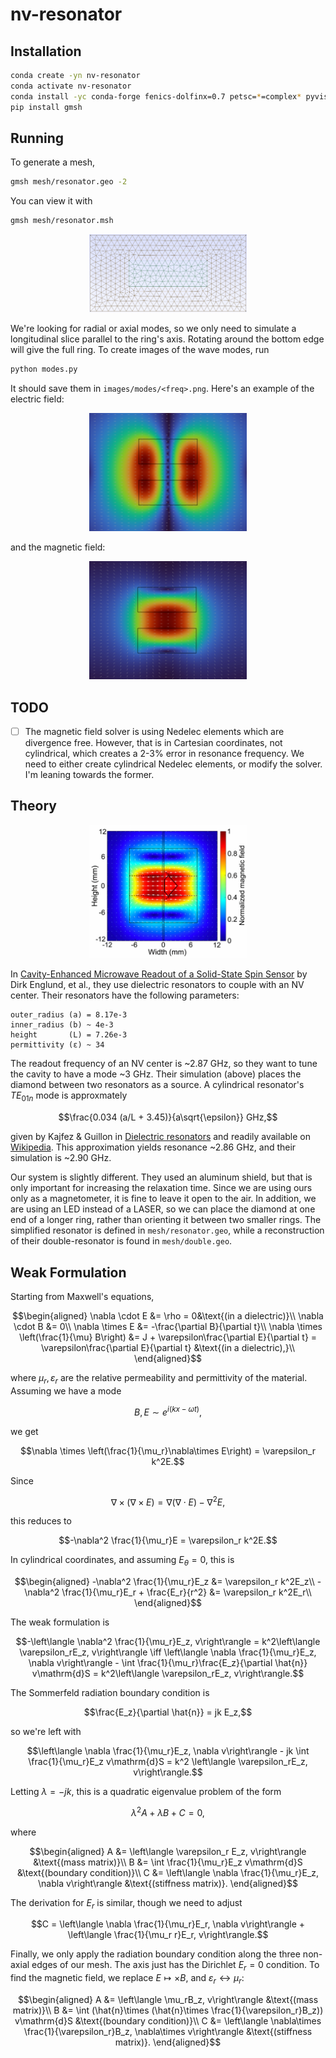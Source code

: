 # nv-resonator

## Installation

```bash
conda create -yn nv-resonator
conda activate nv-resonator
conda install -yc conda-forge fenics-dolfinx=0.7 petsc=*=complex* pyvista libstdcxx-ng gmsh scipy
pip install gmsh
```

## Running

To generate a mesh,

```bash
gmsh mesh/resonator.geo -2
```

You can view it with

```bash
gmsh mesh/resonator.msh
```

<div style="text-align: center">
    <img src="images/mesh.png" alt="Ring Mesh" width="50%"/>
</div>

We're looking for radial or axial modes, so we only need to simulate a longitudinal slice parallel to the ring's axis. Rotating around the bottom edge will give the full ring. To create images of the wave modes, run

```bash
python modes.py
```

It should save them in `images/modes/<freq>.png`. Here's an example of the electric field:

<div style="text-align: center">
    <img src="images/electric_mode.png" alt="Electric Field Mode" width="50%"/>
</div>

and the magnetic field:

<div style="text-align: center">
    <img src="images/magnetic_mode.png" alt="Magnetic Field Mode" width="50%"/>
</div>

## TODO

- [ ] The magnetic field solver is using Nedelec elements which are divergence free. However, that is in Cartesian coordinates, not cylindrical, which creates a 2-3\% error in resonance frequency. We need to either create cylindrical Nedelec elements, or modify the solver. I'm leaning towards the former.

## Theory

<div style="text-align: center">
    <img src="images/paper_simulation.png" alt="Paper Simulation" width="50%"/>
</div>

In [Cavity-Enhanced Microwave Readout of a Solid-State Spin Sensor](https://www.nature.com/articles/s41467-021-21256-7) by Dirk Englund, et al., they use dielectric resonators to couple with an NV center. Their resonators have the following parameters:

```
outer_radius (a) = 8.17e-3
inner_radius (b) ~ 4e-3
height       (L) = 7.26e-3
permittivity (ε) ~ 34
```

The readout frequency of an NV center is ~2.87 GHz, so they want to tune the cavity to have a mode ~3 GHz. Their simulation (above) places the diamond between two resonators as a source. A cylindrical resonator's $TE_{01n}$ mode is approxmately

$$\frac{0.034 (a/L + 3.45)}{a\sqrt{\epsilon}} GHz,$$

given by Kajfez & Guillon in [Dielectric resonators](https://search.worldcat.org/en/title/927557286) and readily available on [Wikipedia](https://en.wikipedia.org/wiki/Dielectric_resonator#Theory_of_operation). This approximation yields resonance ~2.86 GHz, and their simulation is ~2.90 GHz.

Our system is slightly different. They used an aluminum shield, but that is only important for increasing the relaxation time. Since we are using ours only as a magnetometer, it is fine to leave it open to the air. In addition, we are using an LED instead of a LASER, so we can place the diamond at one end of a longer ring, rather than orienting it between two smaller rings. The simplified resonator is defined in `mesh/resonator.geo`, while a reconstruction of their double-resonator is found in `mesh/double.geo`.

## Weak Formulation

Starting from Maxwell's equations,

$$\begin{aligned}
\nabla \cdot E &= \rho = 0&\text{(in a dielectric)}\\
\nabla \cdot B &= 0\\
\nabla \times E &= -\frac{\partial B}{\partial t}\\
\nabla \times \left(\frac{1}{\mu} B\right) &= J + \varepsilon\frac{\partial E}{\partial t} = \varepsilon\frac{\partial E}{\partial t} &\text{(in a dielectric),}\\
\end{aligned}$$

where $\mu_r, \varepsilon_r$ are the relative permeability and permittivity of the material. Assuming we have a mode

$$B, E\sim e^{i(kx - \omega t)},$$

we get

$$\nabla \times \left(\frac{1}{\mu_r}\nabla\times E\right) = \varepsilon_r k^2E.$$

Since

$$\nabla \times (\nabla\times E) = \nabla(\nabla\cdot E) - \nabla^2 E,$$

this reduces to

$$-\nabla^2 \frac{1}{\mu_r}E = \varepsilon_r k^2E.$$

In cylindrical coordinates, and assuming $E_\theta = 0$, this is

$$\begin{aligned}
-\nabla^2 \frac{1}{\mu_r}E_z &= \varepsilon_r k^2E_z\\
-\nabla^2 \frac{1}{\mu_r}E_r + \frac{E_r}{r^2} &= \varepsilon_r k^2E_r\\
\end{aligned}$$

The weak formulation is

$$-\left\langle \nabla^2 \frac{1}{\mu_r}E_z, v\right\rangle = k^2\left\langle \varepsilon_rE_z, v\right\rangle
\iff
\left\langle \nabla \frac{1}{\mu_r}E_z, \nabla v\right\rangle - \int \frac{1}{\mu_r}\frac{E_z}{\partial \hat{n}} v\mathrm{d}S = k^2\left\langle \varepsilon_rE_z, v\right\rangle.$$

The Sommerfeld radiation boundary condition is

$$\frac{E_z}{\partial \hat{n}} = jk E_z,$$

so we're left with

$$\left\langle \nabla \frac{1}{\mu_r}E_z, \nabla v\right\rangle - jk \int \frac{1}{\mu_r}E_z v\mathrm{d}S = k^2 \left\langle \varepsilon_rE_z, v\right\rangle.$$

Letting $\lambda = -jk$, this is a quadratic eigenvalue problem of the form

$$\lambda^2 A + \lambda B + C = 0,$$

where

$$\begin{aligned}
A &= \left\langle \varepsilon_r E_z, v\right\rangle &\text{(mass matrix)}\\
B &= \int \frac{1}{\mu_r}E_z v\mathrm{d}S &\text{(boundary condition)}\\
C &= \left\langle \nabla \frac{1}{\mu_r}E_z, \nabla v\right\rangle &\text{(stiffness matrix)}.
\end{aligned}$$

The derivation for $E_r$ is similar, though we need to adjust

$$C = \left\langle \nabla \frac{1}{\mu_r}E_r, \nabla v\right\rangle + \left\langle \frac{1}{\mu_r r}E_r, v\right\rangle.$$

Finally, we only apply the radiation boundary condition along the three non-axial edges of our mesh. The axis just has the Dirichlet $E_r = 0$ condition. To find the magnetic field, we replace $E\mapsto \times B$, and $\varepsilon_r\leftrightarrow \mu_r$:

$$\begin{aligned}
A &= \left\langle \mu_rB_z, v\right\rangle &\text{(mass matrix)}\\
B &= \int (\hat{n}\times (\hat{n}\times \frac{1}{\varepsilon_r}B_z)) v\mathrm{d}S &\text{(boundary condition)}\\
C &= \left\langle \nabla\times \frac{1}{\varepsilon_r}B_z, \nabla\times v\right\rangle &\text{(stiffness matrix)}.
\end{aligned}$$